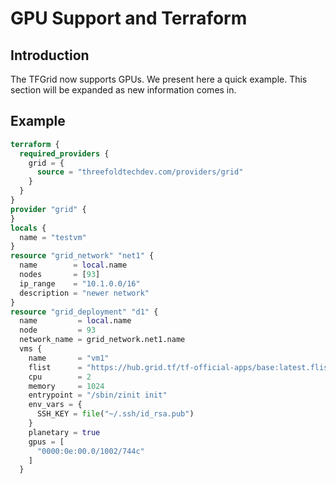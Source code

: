 <h1> GPU Support and Terraform </h1>



## Introduction

The TFGrid now supports GPUs. We present here a quick example. This section will be expanded as new information comes in.



## Example

```terraform
terraform {
  required_providers {
    grid = {
      source = "threefoldtechdev.com/providers/grid"
    }
  }
}
provider "grid" {
}
locals {
  name = "testvm"
}
resource "grid_network" "net1" {
  name        = local.name
  nodes       = [93]
  ip_range    = "10.1.0.0/16"
  description = "newer network"
}
resource "grid_deployment" "d1" {
  name         = local.name
  node         = 93
  network_name = grid_network.net1.name
  vms {
    name       = "vm1"
    flist      = "https://hub.grid.tf/tf-official-apps/base:latest.flist"
    cpu        = 2
    memory     = 1024
    entrypoint = "/sbin/zinit init"
    env_vars = {
      SSH_KEY = file("~/.ssh/id_rsa.pub")
    }
    planetary = true
    gpus = [
      "0000:0e:00.0/1002/744c"
    ]
  }
```
